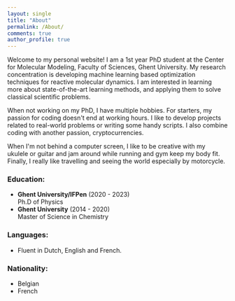 ```yaml
---
layout: single
title: "About"
permalink: /About/
comments: true
author_profile: true
---
```



Welcome to my personal website! I am a 1st year PhD student at the Center for Molecular Modeling, Faculty of Sciences, Ghent University. My research concentration is developing machine learning based optimization techniques for reactive molecular dynamics. I am interested in learning more about state-of-the-art learning methods, and applying them to solve classical scientific problems.

When not working on my PhD, I have multiple hobbies. For starters, my passion for coding doesn't end at working hours. I like to develop projects related to real-world problems or writing some handy scripts. I also combine coding with another passion, cryptocurrencies. 

When I'm not behind a computer screen, I like to be creative with my ukulele or guitar and jam around while running and gym keep my body fit. Finally, I really like travelling and seeing the world especially by motorcycle.

### Education:
- **Ghent University/IFPen** (2020 - 2023)   
  Ph.D of Physics
- **Ghent University** (2014 - 2020)   
  Master of Science in Chemistry
 
### Languages:
- Fluent in Dutch, English and French.

### Nationality:
- Belgian
- French